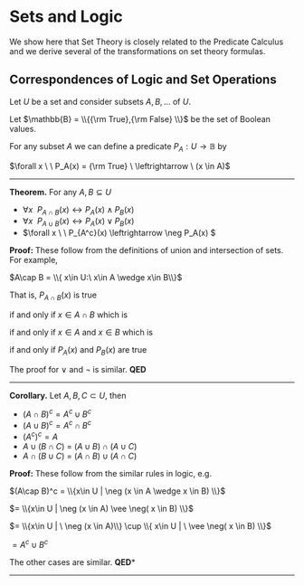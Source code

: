 # Sets and Logic
We show here that Set Theory is closely related to  the Predicate Calculus
and we derive several of the transformations on set theory formulas.

## Correspondences of Logic and Set Operations
Let $U$ be a set and consider subsets $A,B,\ldots$ of $U$.

Let $\mathbb{B} = \\{{\rm True},{\rm False} \\}$ be the set of Boolean values.

For any subset $A$ we can define a predicate $P_A: U \rightarrow \mathbb{B}$ by

$\forall x \ \ P_A(x) = {\rm True}  \ \leftrightarrow \  (x \in A)$

---

**Theorem.** For any $A,B\subseteq U$
* $\forall x\ \  P_{A\cap B}(x) \leftrightarrow P_A(x) \wedge P_B(x)$
* $\forall x\ \  P_{A\cup B}(x) \leftrightarrow P_A(x) \vee P_B(x)$
* $\forall x \ \ P_{A^c}(x) \leftrightarrow \neg P_A(x) $

**Proof:**
These follow from the definitions of union and intersection of sets. For example,

$A\cap B = \\{ x\in U:\  x\in A \wedge x\in B\\}$

That is, $P_{A\cap B}(x)$ is true 

if and only if $x \in A\cap B$ which is 

if and only if $x \in A$ and $x \in B$ which is

if and only if $P_A(x)$ and $P_B(x)$ are true

The proof for $\vee$ and $\neg$ is similar. **QED**

---

**Corollary.** Let $A, B, C \subset U$, then
* $(A \cap B)^c = A^c \cup B^c$
* $(A \cup B)^c = A^c \cap B^c$
* $(A^c)^c = A$
* $A \cup (B \cap C) \ = \ (A \cup B) \cap (A \cup C)$
* $A \cap (B \cup C) \ = \ (A \cap B) \cup (A \cap C)$

**Proof:** These follow from the similar rules in logic, e.g.

$(A\cap B)^c = \\{x\in U | \neg (x \in A \wedge x \in B) \\}$

$= \\{x\in U | \neg (x \in A) \vee \neg( x \in B) \\}$

$= \\{x\in U | \ \neg (x \in A)\\} \cup \\{ x\in U | \  \vee \neg( x \in B) \\}$

$= A^c \cup B^c$

The other cases are similar. **QED***

---

